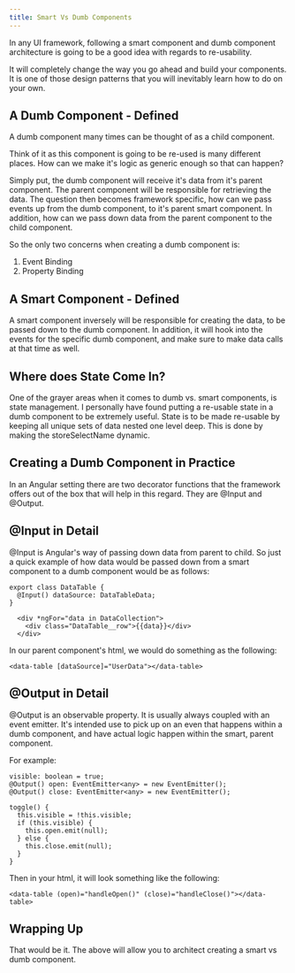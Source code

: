 ```yaml
---
title: Smart Vs Dumb Components
---
```

In any UI framework, following a smart component and dumb component
architecture is going to be a good idea with regards to re-usability.

It will completely change the way you go ahead and build your
components. It is one of those design patterns that you will inevitably
learn how to do on your own.

## A Dumb Component - Defined

A dumb component many times can be thought of as a child component.

Think of it as this component is going to be re-used is many different
places. How can we make it's logic as generic enough so that can happen?

Simply put, the dumb component will receive it's data from it's parent
component. The parent component will be responsible for retrieving the
data. The question then becomes framework specific, how can we pass
events up from the dumb component, to it's parent smart component. In
addition, how can we pass down data from the parent component to the
child component.

So the only two concerns when creating a dumb component is:

1. Event Binding
2. Property Binding

## A Smart Component - Defined

A smart component inversely will be responsible for creating the data,
to be passed down to the dumb component. In addition, it will hook into
the events for the specific dumb component, and make sure to make data
calls at that time as well.

## Where does State Come In?

One of the grayer areas when it comes to dumb vs. smart components, is
state management. I personally have found putting a re-usable state in a
dumb component to be extremely useful. State is to be made re-usable by
keeping all unique sets of data nested one level deep. This is done by
making the storeSelectName dynamic.

## Creating a Dumb Component in Practice

In an Angular setting there are two decorator functions that the
framework offers out of the box that will help in this regard. They are
@Input and @Output.

## @Input in Detail

@Input is Angular's way of passing down data from parent to child. So
just a quick example of how data would be passed down from a smart
component to a dumb component would be as follows:

```
export class DataTable {
  @Input() dataSource: DataTableData;
}

  <div *ngFor="data in DataCollection">
    <div class="DataTable__row">{{data}}</div>
  </div>
```

In our parent component's html, we would do something as the following:

```
<data-table [dataSource]="UserData"></data-table>
```

## @Output in Detail

@Output is an observable property. It is usually always coupled with an
event emitter. It's intended use to pick up on an even that happens
within a dumb component, and have actual logic happen within the smart,
parent component.

For example:

```
visible: boolean = true;
@Output() open: EventEmitter<any> = new EventEmitter();
@Output() close: EventEmitter<any> = new EventEmitter();

toggle() {
  this.visible = !this.visible;
  if (this.visible) {
    this.open.emit(null);
  } else {
    this.close.emit(null);
  }
}
```

Then in your html, it will look something like the following:

```
<data-table (open)="handleOpen()" (close)="handleClose()"></data-table>
```

## Wrapping Up

That would be it. The above will allow you to architect creating a smart
vs dumb component.